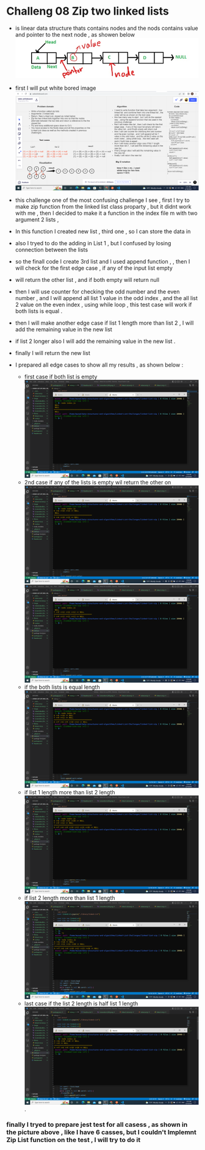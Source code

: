 # Challeng 08 Zip two linked lists 
* is linear data structure thats contains nodes and the nods contains value and pointer to the next node , as showen below 
![link](./Image/InkedLinkedlist_LI.jpg)


* first I will put white bored image 
![link](./Image/Screenshot%20(292).png)

* this challenge one of the most confusing challenge I see , first I try to make zip function from the linked list class proparty , but it didnt work with me ,  then I decided to make it a function in the index file m with two argument 2 lists , 

* In this function I created new list , third one , so I can store the data in 
*  also I tryed to do the adding in List 1 , but I confused by losing connection between the lists 
* so the finall code I create 3rd list and I used append function , , then I will check for the first edge case , if any of the input list empty 
* will return the other list , and if both empty will return null
* then I will use counter for checking the odd number and the even number , and I will append all list 1 value in the odd index , and the all list 2 value on the even index , using while loop , this test case will work if both lists is equal .
* then I will make another edge case if list 1 length more than list 2 , I will add the remaining value in the new list
* if list 2 longer also I will add the remaining value in the new list .
* finally I will return the new list 

* I prepared all edge cases to show all my results , as shown below :
    * first case if both list is empty 
![link](./Image/Screenshot%20(293).png)
    * 2nd case if any of the lists is empty wil return the other on 
![link](./Image/Screenshot%20(294).png)
![link](./Image/Screenshot%20(295).png)
    * if the both lists is equal length 
![link](./Image/Screenshot%20(296).png)
    * if list 1 length more than list 2 length 
![link](./Image/Screenshot%20(297).png)
    * if list 2 length more than list 1 length 
    ![link](./Image/Screenshot%20(298).png)
    * last case if the list 2 length is half list 1 length 
![link](./Image/Screenshot%20(299).png).


### finally I tryed to prepare jest test for all casess , as shown in the picture above , like I have 6 casses, but I couldn't Implemnt Zip List function on the test , I will try to do it 







